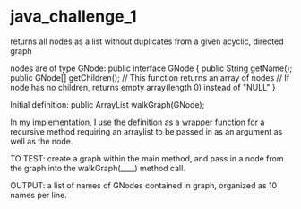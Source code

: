 # java_challenge_1
returns all nodes as a list without duplicates from a given acyclic, directed graph

nodes are of type GNode:
  public interface GNode {
    public String getName();
    public GNode[] getChildren();
    // This function returns an array of nodes
    // If node has no children, returns empty array(length 0) instead of "NULL" 
  }

Initial definition:
  public ArrayList walkGraph(GNode);
  
In my implementation, I use the definition as a wrapper function for a recursive method requiring an arraylist to be passed
in as an argument as well as the node.

TO TEST: create a graph within the main method, and pass in a node from the graph into the walkGraph(____) method call.

OUTPUT: a list of names of GNodes contained in graph, organized as 10 names per line.
